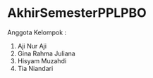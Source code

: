 # AkhirSemesterPPLPBO
Anggota Kelompok : 
<ol>
  <li>Aji Nur Aji</li>
  <li>Gina Rahma Juliana</li>
  <li>Hisyam Muzahdi</li>
  <li>Tia Niandari</li>
</ol>
